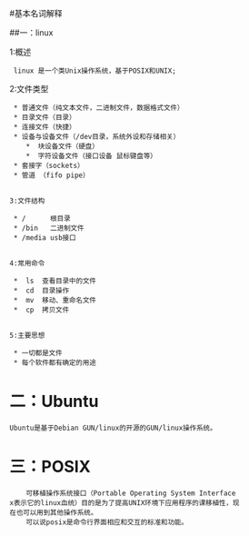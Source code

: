 #基本名词解释

##一：linux

   1:概述

     linux 是一个类Unix操作系统，基于POSIX和UNIX;


   2:文件类型

     * 普通文件（纯文本文件，二进制文件，数据格式文件）
     * 目录文件（目录）
     * 连接文件（快捷）
     * 设备与设备文件（/dev目录，系统外设和存储相关）
        *  块设备文件（硬盘）
        *  字符设备文件（接口设备 鼠标键盘等）
     * 套接字（sockets）
     * 管道 （fifo pipe）


    3:文件结构

     * /      根目录
     * /bin   二进制文件
     * /media usb接口


    4:常用命令  

     *  ls  查看目录中的文件
     *  cd  目录操作
     *  mv  移动、重命名文件
     *  cp  拷贝文件


    5:主要思想

     * 一切都是文件
     * 每个软件都有确定的用途


# 二：Ubuntu

    Ubuntu是基于Debian GUN/linux的开源的GUN/linux操作系统。


# 三：POSIX
        可移植操作系统接口（Portable Operating System Interface
    x表示它的linux血统）目的是为了提高UNIX环境下应用程序的课移植性，现
    在也可以用到其他操作系统。
        可以说posix是命令行界面相应和交互的标准和功能。
